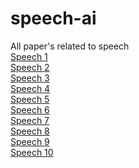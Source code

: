 # speech-ai
All paper's related to speech  
[Speech 1](https://arxiv.org/pdf/2010.04950.pdf 'Speech 1')  
[Speech 2](https://arxiv.org/pdf/1910.07047.pdf)  
[Speech 3](https://arxiv.org/pdf/1902.06927.pdf)  
[Speech 4]()  
[Speech 5]()  
[Speech 6]()  
[Speech 7]()  
[Speech 8]()  
[Speech 9]()  
[Speech 10]()  
